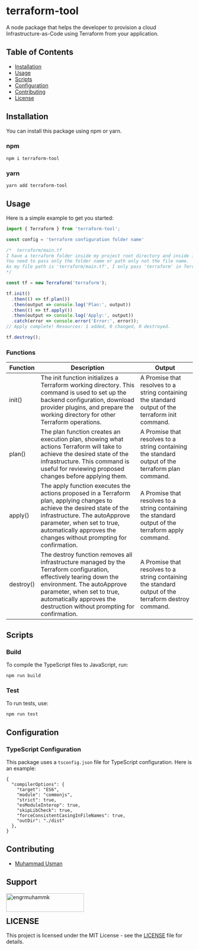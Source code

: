 # terraform-tool
A node package that helps the developer to provision a cloud Infrastructure-as-Code using Terraform from your application.

## Table of Contents

- [Installation](#installation)
- [Usage](#usage)
- [Scripts](#scripts)
- [Configuration](#configuration)
- [Contributing](#contributing)
- [License](#license)

## Installation

You can install this package using npm or yarn.

### npm

```npm i terraform-tool```

### yarn

```yarn add terraform-tool```

## Usage

Here is a simple example to get you started:

```typescript
import { Terraform } from 'terraform-tool';

const config = 'terraform configuration folder name' 

/*  terraform/main.tf
I have a terraform folder inside my project root directory and inside it main.tf file resides
You need to pass only the folder name or path only not the file name. 
As my file path is 'terraform/main.tf', I only pass 'terraform' in Terraform() function below
*/

const tf = new Terraform('terraform');

tf.init()
  .then(() => tf.plan())
  .then(output => console.log('Plan:', output))
  .then(() => tf.apply())
  .then(output => console.log('Apply:', output))
  .catch(error => console.error('Error:', error));
// Apply complete! Resources: 1 added, 0 changed, 0 destroyed.

tf.destroy();

```

### Functions


| Function | Description | Output |
|---------|---------| ---------|
| init() | The init function initializes a Terraform working directory. This command is used to set up the backend configuration, download provider plugins, and prepare the working directory for other Terraform operations. | A Promise that resolves to a string containing the standard output of the terraform init command. | 
| plan()| The plan function creates an execution plan, showing what actions Terraform will take to achieve the desired state of the infrastructure. This command is useful for reviewing proposed changes before applying them. | A Promise that resolves to a string containing the standard output of the terraform plan command. |
| apply() | The apply function executes the actions proposed in a Terraform plan, applying changes to achieve the desired state of the infrastructure. The autoApprove parameter, when set to true, automatically approves the changes without prompting for confirmation. | A Promise that resolves to a string containing the standard output of the terraform apply command. |
| destroy() | The destroy function removes all infrastructure managed by the Terraform configuration, effectively tearing down the environment. The autoApprove parameter, when set to true, automatically approves the destruction without prompting for confirmation. | A Promise that resolves to a string containing the standard output of the terraform destroy command. |

## Scripts

### Build

To compile the TypeScript files to JavaScript, run:

```npm run build```

### Test

To run tests, use:

```npm run test```

## Configuration

### TypeScript Configuration

This package uses a `tsconfig.json` file for TypeScript configuration. Here is an example:

```
{
  "compilerOptions": {
    "target": "ES6",
    "module": "commonjs",
    "strict": true,
    "esModuleInterop": true,
    "skipLibCheck": true,
    "forceConsistentCasingInFileNames": true,
    "outDir": "./dist"
  },
}
```

## Contributing

- [Muhammad Usman](https://github.com/muhammad-usman-108)

## Support

<p><a href="https://buymeacoffee.com/engrmuhammk"> <img align="left" src="https://cdn.buymeacoffee.com/buttons/v2/default-yellow.png" height="50" width="210" alt="engrmuhammk" /></a></p><br><br> 

## LICENSE

This project is licensed under the MIT License - see the [LICENSE](https://github.com/muhammad-usman-108/terraform-tool/blob/main/LICENSE) file for details.

